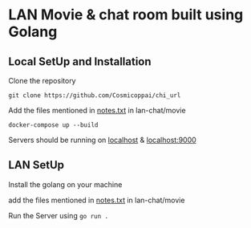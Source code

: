 # LAN Movie & chat room built using Golang

## Local SetUp and Installation

Clone the repository
```
git clone https://github.com/Cosmicoppai/chi_url
```
Add the files mentioned in [notes.txt](/notes.txt) in lan-chat/movie
```
docker-compose up --build
```
Servers should be running on [localhost](http://localhost) & [localhost:9000](http://localhost:9000)

## LAN SetUp

Install the golang on your machine


add the files mentioned in [notes.txt](notes.txt) in lan-chat/movie

Run the Server using ``` go run . ```
